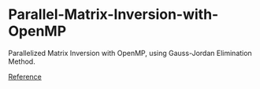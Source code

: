 # Parallel-Matrix-Inversion-with-OpenMP
Parallelized Matrix Inversion with OpenMP, using Gauss-Jordan Elimination Method.

[Reference](https://cse.buffalo.edu/faculty/miller/Courses/CSE633/thanigachalam-Spring-2014-CSE633.pdf)
